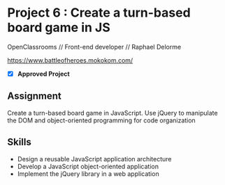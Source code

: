 # Project 6 : Create a turn-based board game in JS
OpenClassrooms // Front-end developer // Raphael Delorme

https://www.battleofheroes.mokokom.com/

- [x] **Approved Project**

## Assignment
Create a turn-based board game in JavaScript. Use jQuery to manipulate the DOM and object-oriented programming for code organization

## Skills
* Design a reusable JavaScript application architecture
* Develop a JavaScript object-oriented application
* Implement the jQuery library in a web application



